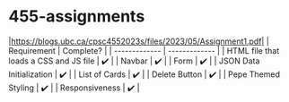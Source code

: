 # 455-assignments

|https://blogs.ubc.ca/cpsc4552023s/files/2023/05/Assignment1.pdf|
| Requirement  | Complete? |
| ------------- | ------------- |
| HTML file that loads a CSS and JS file  | ✔️ |
| Navbar                                  | ✔️ |
| Form                                    | ✔️ |
| JSON Data Initialization                | ✔️ |
| List of Cards                           | ✔️ |
| Delete Button                           | ✔️ |
| Pepe Themed Styling                     | ✔️ |
| Responsiveness                          | ✔️ |
